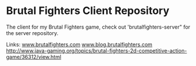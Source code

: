 # Brutal Fighters Client Repository
The client for my Brutal Fighters game, check out 'brutalfighters-server" for the server repository.

Links:
www.brutalfighters.com
www.blog.brutalfighters.com
http://www.java-gaming.org/topics/brutal-fighters-2d-competitive-action-game/36312/view.html
